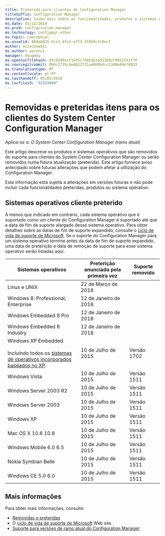 ```yaml
---
title: Preterido para clientes do Configuration Manager
titleSuffix: Configuration Manager
description: Saiba mais sobre as funcionalidades, produtos e sistemas operativos que já não suporta System Center Configuration Manager para os clientes.
ms.date: 03/22/2018
ms.prod: configuration-manager
ms.technology: configmgr-other
ms.topic: conceptual
ms.assetid: 604ab835-bce3-4fe3-a7f3-3f059cfc0ecf
author: aczechowski
ms.author: aaroncz
manager: dougeby
ms.openlocfilehash: 02cb366ecf1935c79924b3ad23882f9952fe1f78
ms.sourcegitcommit: 0b0c2735c4ed822731ae069b4cc1380e89e78933
ms.translationtype: MT
ms.contentlocale: pt-PT
ms.lasthandoff: 05/03/2018
ms.locfileid: "32333040"
---
```

# <a name="removed-and-deprecated-items-for-system-center-configuration-manager-clients"></a>Removidas e preteridas itens para os clientes do System Center Configuration Manager

*Aplica-se a: O System Center Configuration Manager (ramo atual)*

Este artigo descreve os produtos e sistemas operativos que são removidos do suporte para clientes do System Center Configuration Manager ou serão removidos numa futura atualização (preterida). Este artigo fornece aviso antecipado sobre futuras alterações que podem afetar a utilização do Configuration Manager.  

Esta informação está sujeita a alterações em versões futuras e não pode incluir cada funcionalidades preteridas, produtos ou sistema operativo.  

## <a name="deprecated-client-operating-systems"></a>Sistemas operativos cliente preterido  

 A menos que indicado em contrário, cada sistema operativo que é suportado como um cliente do Configuration Manager é suportado até que a data de fim de suporte alargado desse sistema operativo. Para obter detalhes sobre as datas de fim de suporte expandido, consulte o [ciclo de vida de suporte de Microsoft](https://support.microsoft.com/lifecycle). Se o suporte do Configuration Manager para um sistema operativo termine antes da data de fim de suporte expandido, uma data de preterição e data de remoção de suporte para esse sistema operativo serão listadas aqui.  

|**Sistemas operativos**|**Preterição anunciada pela primeira vez**|**Suporte removido**|  
|-|-|-|
|Linux e UNIX|22 de Março de 2018||
|Windows 8: Professional, Enterprise|12 de Janeiro de 2018||
|Windows Embedded 8 Pro|12 de Janeiro de 2018||
|Windows Embedded 8 Industry|12 de Janeiro de 2018||
|Windows XP Embedded <br><br> Incluindo todos os [sistemas de operativos incorporados baseados no XP](/sccm/core/plan-design/configs/supported-operating-systems-for-clients-and-devices#windows-embedded-computers).|10 de Julho de 2015|Versão 1702| 
|Windows Vista|10 de Julho de 2015|Versão 1511| 
|Windows Server 2003 R2|10 de Julho de 2015|Versão 1511|
|Windows Server 2003|10 de Julho de 2015|Versão 1511|   
|Windows XP|10 de Julho de 2015|Versão 1511|  
|Mac OS X 10.6 10.8|10 de Julho de 2015|Versão 1511|  
|Windows Mobile 6.0 6.5|10 de Julho de 2015|Versão 1511|  
|Nokia Symbian Belle|10 de Julho de 2015|Versão 1511|  
|Windows CE 5.0 6.0|10 de Julho de 2015|Versão 1511|  


## <a name="more-information"></a>Mais informações
Para obter mais informações, consulte:
 - [Removidas e preteridas](/sccm/core/plan-design/changes/deprecated/removed-and-deprecated)
 - O [ciclo de vida de suporte de Microsoft](https://support.microsoft.com/lifecycle) Web site.
 - [Suporte para versões de ramo atual do Configuration Manager](/sccm/core/servers/manage/current-branch-versions-supported).